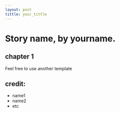```yaml
---
layout: post
tittle: your_tittle  
---
```


# Story name, by yourname. 

## chapter 1 
Feel free to use another template





## credit: 

- name1
- name2
- etc 
